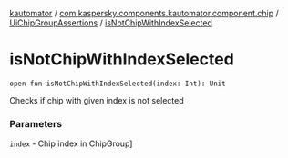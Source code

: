[kautomator](../../index.md) / [com.kaspersky.components.kautomator.component.chip](../index.md) / [UiChipGroupAssertions](index.md) / [isNotChipWithIndexSelected](./is-not-chip-with-index-selected.md)

# isNotChipWithIndexSelected

`open fun isNotChipWithIndexSelected(index: Int): Unit`

Checks if chip with given index is not selected

### Parameters

`index` - Chip index in ChipGroup]